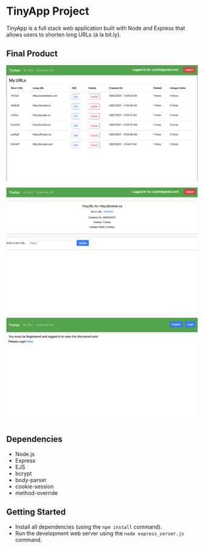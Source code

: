 # TinyApp Project

TinyApp is a full stack web application built with Node and Express that allows users to shorten long URLs (à la bit.ly).

## Final Product

!["screenshot of URLs main page"](https://github.com/lateefazeez/tinyapp/blob/master/docs/urls-page-new.png?raw=true)

!["screenshot of a newly created short URL"](https://github.com/lateefazeez/tinyapp/blob/master/docs/tiny-url.png?raw=true)

!["screenshot of a logged out page"](https://github.com/lateefazeez/tinyapp/blob/master/docs/logged-out.png?raw=true)

## Dependencies

- Node.js
- Express
- EJS
- bcrypt
- body-parser
- cookie-session
- method-override

## Getting Started

- Install all dependencies (using the `npm install` command).
- Run the development web server using the `node express_server.js` command.
